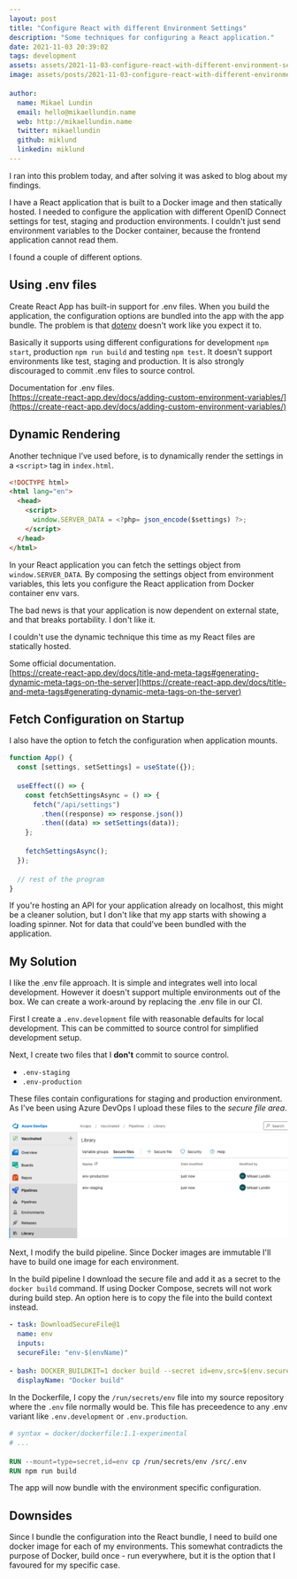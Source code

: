 ```yaml
---
layout: post
title: "Configure React with different Environment Settings"
description: "Some techniques for configuring a React application."
date: 2021-11-03 20:39:02
tags: development
assets: assets/2021-11-03-configure-react-with-different-environment-settings
image: assets/posts/2021-11-03-configure-react-with-different-environment-settings/title.png

author:
  name: Mikael Lundin
  email: hello@mikaellundin.name
  web: http://mikaellundin.name
  twitter: mikaellundin
  github: miklund
  linkedin: miklund
---
```


I ran into this problem today, and after solving it was asked to blog about my findings.

I have a React application that is built to a Docker image and then statically hosted. I needed to configure the application with different OpenID Connect settings for test, staging and production environments. I couldn't just send environment variables to the Docker container, because the frontend application cannot read them.

I found a couple of different options.

## Using .env files

Create React App has built-in support for .env files. When you build the application, the configuration options are bundled into the app with the app bundle. The problem is that [dotenv](https://www.npmjs.com/package/dotenv) doesn't work like you expect it to.

Basically it supports using different configurations for development `npm start`, production `npm run build` and testing `npm test`. It doesn't support environments like test, staging and production. It is also strongly discouraged to commit .env files to source control.

Documentation for .env files.  
[https://create-react-app.dev/docs/adding-custom-environment-variables/](https://create-react-app.dev/docs/adding-custom-environment-variables/)

## Dynamic Rendering

Another technique I’ve used before, is to dynamically render the settings in a `<script>` tag in `index.html`.

```html
<!DOCTYPE html>
<html lang="en">
  <head>
    <script>
      window.SERVER_DATA = <?php= json_encode($settings) ?>;
    </script>
  </head>
</html>
```

In your React application you can fetch the settings object from `window.SERVER_DATA`. By composing the settings object from environment variables, this lets you configure the React application from Docker container env vars.

The bad news is that your application is now dependent on external state, and that breaks portability. I don't like it.

I couldn't use the dynamic technique this time as my React files are statically hosted.

Some official documentation.  
[https://create-react-app.dev/docs/title-and-meta-tags#generating-dynamic-meta-tags-on-the-server](https://create-react-app.dev/docs/title-and-meta-tags#generating-dynamic-meta-tags-on-the-server)

## Fetch Configuration on Startup

I also have the option to fetch the configuration when application mounts.

```js
function App() {
  const [settings, setSettings] = useState({});

  useEffect(() => {
    const fetchSettingsAsync = () => {
      fetch("/api/settings")
        .then((response) => response.json())
        .then((data) => setSettings(data));
    };

    fetchSettingsAsync();
  });

  // rest of the program
}
```

If you're hosting an API for your application already on localhost, this might be a cleaner solution, but I don't like that my app starts with showing a loading spinner. Not for data that could've been bundled with the application.

## My Solution

I like the .env file approach. It is simple and integrates well into local development. However it doesn't support multiple environments out of the box. We can create a work-around by replacing the .env file in our CI.

First I create a `.env.development` file with reasonable defaults for local development. This can be committed to source control for simplified development setup.

Next, I create two files that I **don't** commit to source control.

- `.env-staging`
- `.env-production`

These files contain configurations for staging and production environment. As I've been using Azure DevOps I upload these files to the _secure file area_.

![Upload to Secure Files in DevOps](/assets/posts/2021-11-03-configure-react-with-different-environment-settings/secret-files.png)

Next, I modify the build pipeline. Since Docker images are immutable I'll have to build one image for each environment.

In the build pipeline I download the secure file and add it as a secret to the `docker build` command. If using Docker Compose, secrets will not work during build step. An option here is to copy the file into the build context instead.

```yaml
- task: DownloadSecureFile@1
  name: env
  inputs:
  secureFile: "env-$(envName)"

- bash: DOCKER_BUILDKIT=1 docker build --secret id=env,src=$(env.secureFilePath)  -t incaps/vaccinated:1.0.0-$(envName) .
  displayName: "Docker build"
```

In the Dockerfile, I copy the `/run/secrets/env` file into my source repository where the `.env` file normally would be. This file has preceedence to any .env variant like `.env.development` or `.env.production`.

```dockerfile
# syntax = docker/dockerfile:1.1-experimental
# ...

RUN --mount=type=secret,id=env cp /run/secrets/env /src/.env
RUN npm run build
```

The app will now bundle with the environment specific configuration.

## Downsides

Since I bundle the configuration into the React bundle, I need to build one docker image for each of my environments. This somewhat contradicts the purpose of Docker, build once - run everywhere, but it is the option that I favoured for my specific case.
